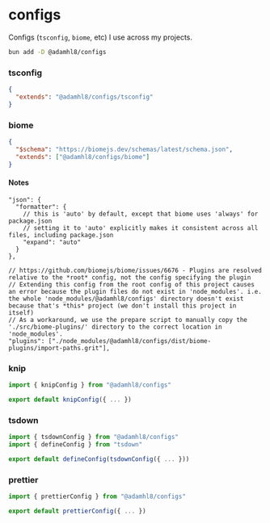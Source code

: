 # configs

Configs (`tsconfig`, `biome`, etc) I use across my projects.

```sh
bun add -D @adamhl8/configs
```

### tsconfig

```json
{
  "extends": "@adamhl8/configs/tsconfig"
}
```

### biome

```json
{
  "$schema": "https://biomejs.dev/schemas/latest/schema.json",
  "extends": ["@adamhl8/configs/biome"]
}
```

#### Notes

```jsonc
"json": {
  "formatter": {
    // this is 'auto' by default, except that biome uses 'always' for package.json
    // setting it to 'auto' explicitly makes it consistent across all files, including package.json
    "expand": "auto"
  }
},
```

```jsonc
// https://github.com/biomejs/biome/issues/6676 - Plugins are resolved relative to the *root* config, not the config specifying the plugin
// Extending this config from the root config of this project causes an error because the plugin files do not exist in 'node_modules'. i.e. the whole 'node_modules/@adamhl8/configs' directory doesn't exist because that's *this* project (we don't install this project in itself)
// As a workaround, we use the prepare script to manually copy the './src/biome-plugins/' directory to the correct location in 'node_modules'.
"plugins": ["./node_modules/@adamhl8/configs/dist/biome-plugins/import-paths.grit"],
```

### knip

```ts
import { knipConfig } from "@adamhl8/configs"

export default knipConfig({ ... })
```

### tsdown

```ts
import { tsdownConfig } from "@adamhl8/configs"
import { defineConfig } from "tsdown"

export default defineConfig(tsdownConfig({ ... }))
```

### prettier

```js
import { prettierConfig } from "@adamhl8/configs"

export default prettierConfig({ ... })
```

